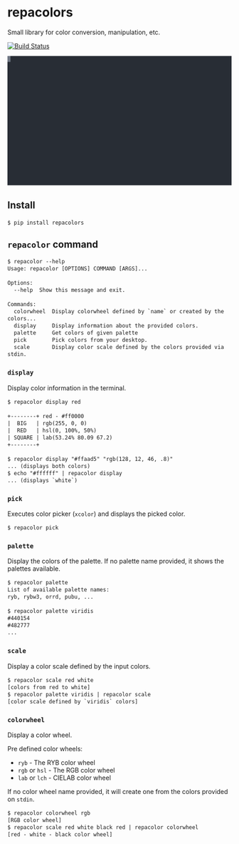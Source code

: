 # repacolors

Small library for color conversion, manipulation, etc.

[![Build Status](https://travis-ci.com/dyuri/repacolors.svg?branch=master)](https://travis-ci.com/dyuri/repacolors)

![demo](https://raw.githubusercontent.com/dyuri/repacolors/master/demo.svg)

## Install

```
$ pip install repacolors
```

## `repacolor` command

```
$ repacolor --help                                                                         
Usage: repacolor [OPTIONS] COMMAND [ARGS]...

Options:
  --help  Show this message and exit.

Commands:
  colorwheel  Display colorwheel defined by `name` or created by the colors...
  display     Display information about the provided colors.
  palette     Get colors of given palette
  pick        Pick colors from your desktop.
  scale       Display color scale defined by the colors provided via stdin.
```

### `display`

Display color information in the terminal.

```
$ repacolor display red

+--------+ red - #ff0000  
|  BIG   | rgb(255, 0, 0)  
|  RED   | hsl(0, 100%, 50%)  
| SQUARE | lab(53.24% 80.09 67.2)  
+--------+   

$ repacolor display "#ffaad5" "rgb(128, 12, 46, .8)"
... (displays both colors)
$ echo "#ffffff" | repacolor display
... (displays `white`)
```

### `pick`

Executes color picker (`xcolor`) and displays the picked color.

```
$ repacolor pick
```

### `palette`

Display the colors of the palette. If no palette name provided, it shows the palettes available.

```
$ repacolor palette
List of available palette names:
ryb, rybw3, orrd, pubu, ...

$ repacolor palette viridis
#440154
#482777
...
```

### `scale`

Display a color scale defined by the input colors.

```
$ repacolor scale red white
[colors from red to white]
$ repacolor palette viridis | repacolor scale
[color scale defined by `viridis` colors]
```

### `colorwheel`

Display a color wheel.

Pre defined color wheels:

- `ryb` - The RYB color wheel
- `rgb` or `hsl` - The RGB color wheel
- `lab` or `lch` - CIELAB color wheel

If no color wheel name provided, it will create one from the colors provided on `stdin`.

```
$ repacolor colorwheel rgb
[RGB color wheel]
$ repacolor scale red white black red | repacolor colorwheel
[red - white - black color wheel]
```
